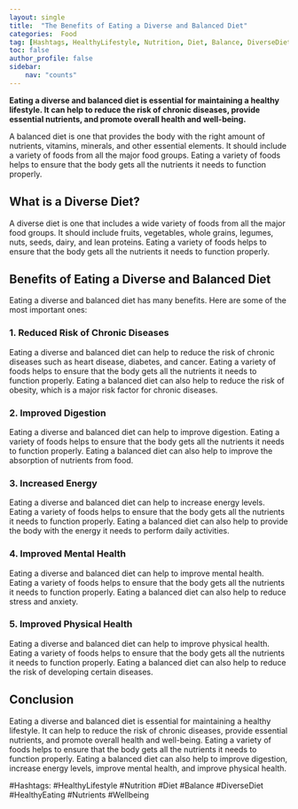 ```yaml
---
layout: single
title:  "The Benefits of Eating a Diverse and Balanced Diet"
categories:  Food
tag: [Hashtags, HealthyLifestyle, Nutrition, Diet, Balance, DiverseDiet, HealthyEating, Nutrients, Wellbeing, ]
toc: false
author_profile: false
sidebar:
    nav: "counts"
---
```

    
**Eating a diverse and balanced diet is essential for maintaining a healthy lifestyle. It can help to reduce the risk of chronic diseases, provide essential nutrients, and promote overall health and well-being.**

A balanced diet is one that provides the body with the right amount of nutrients, vitamins, minerals, and other essential elements. It should include a variety of foods from all the major food groups. Eating a variety of foods helps to ensure that the body gets all the nutrients it needs to function properly.

## What is a Diverse Diet?

A diverse diet is one that includes a wide variety of foods from all the major food groups. It should include fruits, vegetables, whole grains, legumes, nuts, seeds, dairy, and lean proteins. Eating a variety of foods helps to ensure that the body gets all the nutrients it needs to function properly.

## Benefits of Eating a Diverse and Balanced Diet

Eating a diverse and balanced diet has many benefits. Here are some of the most important ones:

### 1. Reduced Risk of Chronic Diseases

Eating a diverse and balanced diet can help to reduce the risk of chronic diseases such as heart disease, diabetes, and cancer. Eating a variety of foods helps to ensure that the body gets all the nutrients it needs to function properly. Eating a balanced diet can also help to reduce the risk of obesity, which is a major risk factor for chronic diseases.

### 2. Improved Digestion

Eating a diverse and balanced diet can help to improve digestion. Eating a variety of foods helps to ensure that the body gets all the nutrients it needs to function properly. Eating a balanced diet can also help to improve the absorption of nutrients from food.

### 3. Increased Energy

Eating a diverse and balanced diet can help to increase energy levels. Eating a variety of foods helps to ensure that the body gets all the nutrients it needs to function properly. Eating a balanced diet can also help to provide the body with the energy it needs to perform daily activities.

### 4. Improved Mental Health

Eating a diverse and balanced diet can help to improve mental health. Eating a variety of foods helps to ensure that the body gets all the nutrients it needs to function properly. Eating a balanced diet can also help to reduce stress and anxiety.

### 5. Improved Physical Health

Eating a diverse and balanced diet can help to improve physical health. Eating a variety of foods helps to ensure that the body gets all the nutrients it needs to function properly. Eating a balanced diet can also help to reduce the risk of developing certain diseases.

## Conclusion

Eating a diverse and balanced diet is essential for maintaining a healthy lifestyle. It can help to reduce the risk of chronic diseases, provide essential nutrients, and promote overall health and well-being. Eating a variety of foods helps to ensure that the body gets all the nutrients it needs to function properly. Eating a balanced diet can also help to improve digestion, increase energy levels, improve mental health, and improve physical health. 

#Hashtags: #HealthyLifestyle #Nutrition #Diet #Balance #DiverseDiet #HealthyEating #Nutrients #Wellbeing